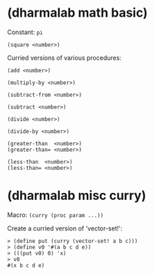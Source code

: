 
# (dharmalab math basic) #

Constant: `pi`

    (square <number>)

Curried versions of various procedures:

    (add <number>)

    (multiply-by <number>)

    (subtract-from <number>)

    (subtract <number>)

    (divide <number>)

    (divide-by <number>)

    (greater-than  <number>)
    (greater-than= <number>)

    (less-than  <number>)
    (less-than= <number>)

# (dharmalab misc curry) #

Macro: `(curry (proc param ...))`

Create a curried version of 'vector-set!':

    > (define put (curry (vector-set! a b c)))
    > (define v0 '#(a b c d e))
    > (((put v0) 0) 'x)
    > v0
    #(x b c d e)
    

